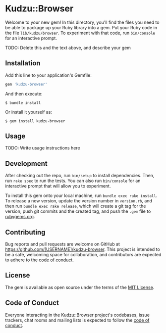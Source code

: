 # Kudzu::Browser

Welcome to your new gem! In this directory, you'll find the files you need to be able to package up your Ruby library into a gem. Put your Ruby code in the file `lib/kudzu/browser`. To experiment with that code, run `bin/console` for an interactive prompt.

TODO: Delete this and the text above, and describe your gem

## Installation

Add this line to your application's Gemfile:

```ruby
gem 'kudzu-browser'
```

And then execute:

    $ bundle install

Or install it yourself as:

    $ gem install kudzu-browser

## Usage

TODO: Write usage instructions here

## Development

After checking out the repo, run `bin/setup` to install dependencies. Then, run `rake spec` to run the tests. You can also run `bin/console` for an interactive prompt that will allow you to experiment.

To install this gem onto your local machine, run `bundle exec rake install`. To release a new version, update the version number in `version.rb`, and then run `bundle exec rake release`, which will create a git tag for the version, push git commits and the created tag, and push the `.gem` file to [rubygems.org](https://rubygems.org).

## Contributing

Bug reports and pull requests are welcome on GitHub at https://github.com/[USERNAME]/kudzu-browser. This project is intended to be a safe, welcoming space for collaboration, and contributors are expected to adhere to the [code of conduct](https://github.com/[USERNAME]/kudzu-browser/blob/master/CODE_OF_CONDUCT.md).

## License

The gem is available as open source under the terms of the [MIT License](https://opensource.org/licenses/MIT).

## Code of Conduct

Everyone interacting in the Kudzu::Browser project's codebases, issue trackers, chat rooms and mailing lists is expected to follow the [code of conduct](https://github.com/[USERNAME]/kudzu-browser/blob/master/CODE_OF_CONDUCT.md).
